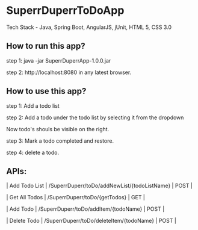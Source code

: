 # SuperrDuperrToDoApp

Tech Stack - Java, Spring Boot, AngularJS, jUnit, HTML 5, CSS 3.0

## How to run this app?
step 1: java -jar SuperrDuperrApp-1.0.0.jar

step 2: http://localhost:8080 in any latest browser.

## How to use this app?
step 1: Add a todo list

step 2: Add a todo under the todo list by selecting it from the dropdown

Now todo's shouls be visible on the right.

step 3: Mark a todo completed and restore.

step 4: delete a todo.

## APIs:

| Add Todo List | /SuperrDuperr/toDo/addNewList/{todoListName} | POST |

| Get All Todos | /SuperrDuperr/toDo/{getTodos} | GET |

| Add Todo | /SuperrDuperr/toDo/addItem/{todoName} | POST |

| Delete Todo | /SuperrDuperr/toDo/deleteItem/{todoName} | POST |





